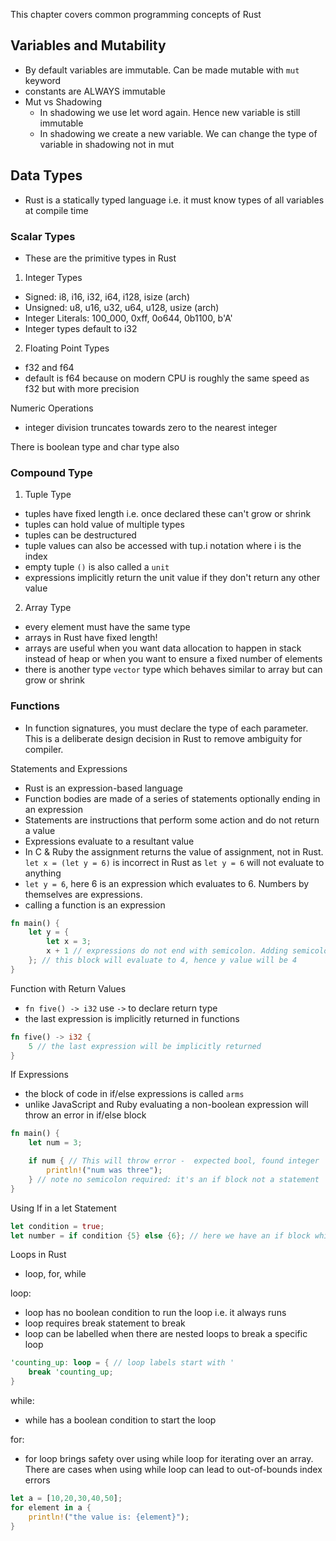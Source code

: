This chapter covers common programming concepts of Rust


## Variables and Mutability
- By default variables are immutable. Can be made mutable with `mut` keyword
- constants are ALWAYS immutable
- Mut vs Shadowing
    - In shadowing we use let word again. Hence new variable is still immutable
    - In shadowing we create a new variable. We can change the type of variable in shadowing not in mut

## Data Types

- Rust is a statically typed language i.e. it must know types of all variables at compile time

### Scalar Types

- These are the primitive types in Rust

1. Integer Types
- Signed: i8, i16, i32, i64, i128, isize (arch)
- Unsigned: u8, u16, u32, u64, u128, usize (arch)
- Integer Literals: 100_000, 0xff, 0o644, 0b1100, b'A'
- Integer types default to i32

2. Floating Point Types
- f32 and f64
- default is f64 because on modern CPU is roughly the same speed as f32 but with more precision

Numeric Operations
- integer division truncates towards zero to the nearest integer

There is boolean type and char type also

### Compound Type

1. Tuple Type
- tuples have fixed length i.e. once declared these can't grow or shrink
- tuples can hold value of multiple types
- tuples can be destructured
- tuple values can also be accessed with tup.i notation where i is the index
- empty tuple `()` is also called a `unit`
- expressions implicitly return the unit value if they don't return any other value

2. Array Type
- every element must have the same type
- arrays in Rust have fixed length!
- arrays are useful when you want data allocation to happen in stack instead of heap or when you want to ensure a fixed number of elements
- there is another type `vector` type which behaves similar to array but can grow or shrink

### Functions
- In function signatures, you must declare the type of each parameter. This is a deliberate design decision in Rust to remove ambiguity for compiler.

Statements and Expressions
- Rust is an expression-based language
- Function bodies are made of a series of statements optionally ending in an expression
- Statements are instructions that perform some action and do not return a value
- Expressions evaluate to a resultant value
- In C & Ruby the assignment returns the value of assignment, not in Rust. `let x = (let y = 6)` is incorrect in Rust as `let y = 6` will not evaluate to anything
- `let y = 6`, here 6 is an expression which evaluates to 6. Numbers by themselves are expressions.
- calling a function is an expression
```rust
fn main() {
    let y = {
        let x = 3;
        x + 1 // expressions do not end with semicolon. Adding semicolon here turns it into statement, then it will not return a value
    }; // this block will evaluate to 4, hence y value will be 4
}
```

Function with Return Values
- `fn five() -> i32` use `->` to declare return type
- the last expression is implicitly returned in functions
```rust
fn five() -> i32 {
    5 // the last expression will be implicitly returned
}
```

If Expressions
- the block of code in if/else expressions is called `arms`
- unlike JavaScript and Ruby evaluating a non-boolean expression will throw an error in if/else block
```rust
fn main() {
    let num = 3;

    if num { // This will throw error -  expected bool, found integer
        println!("num was three");
    } // note no semicolon required: it's an if block not a statement
}
```

Using If in a let Statement
```rust
let condition = true;
let number = if condition {5} else {6}; // here we have an if block which needs to be a statement so that its value can be assigned. Hence we used semicolon
```

Loops in Rust
- loop, for, while

loop:
- loop has no boolean condition to run the loop i.e. it always runs
- loop requires break statement to break
- loop can be labelled when there are nested loops to break a specific loop
```rust
'counting_up: loop = { // loop labels start with '
    break 'counting_up;
}
```

while:
- while has a boolean condition to start the loop

for:
- for loop brings safety over using while loop for iterating over an array. There are cases when using while loop can lead to out-of-bounds index errors
```rust
let a = [10,20,30,40,50];
for element in a {
    println!("the value is: {element}");
}
```
